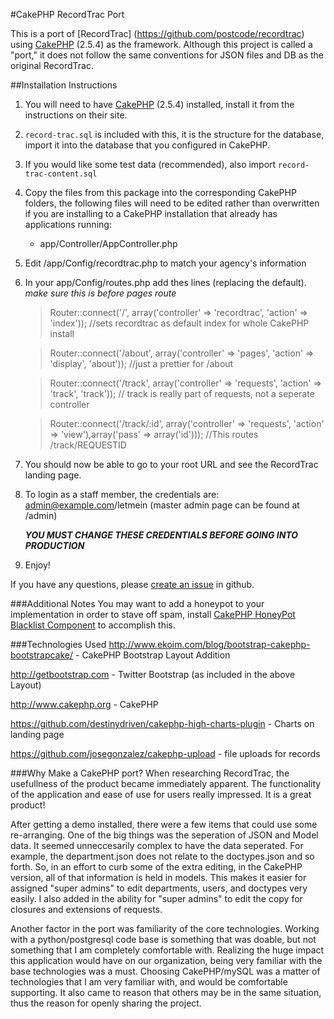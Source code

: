 #CakePHP RecordTrac Port

This is a port of [RecordTrac] (https://github.com/postcode/recordtrac) using [CakePHP](http://www.cakephp.org) (2.5.4) as the framework. 
Although this project is called a "port," it does not follow the same conventions for JSON files and DB as the original RecordTrac.


##Installation Instructions
1. You will need to have [CakePHP](http://www.cakephp.org) (2.5.4) installed, install it from the instructions on their site.
2. `record-trac.sql` is included with this, it is the structure for the database, import it into the database that you configured in CakePHP.
3. If you would like some test data (recommended), also import `record-trac-content.sql`
4. Copy the files from this package into the corresponding CakePHP folders, the following files will need to be edited rather than overwritten if you are installing to a CakePHP installation that already has applications running: 
	* app/Controller/AppController.php
5. Edit /app/Config/recordtrac.php to match your agency's information
6. In your app/Config/routes.php add thes lines (replacing the default). *make sure this is before pages route*
	>Router::connect('/', array('controller' => 'recordtrac', 'action' => 'index')); //sets recordtrac as default index for whole CakePHP install

	>Router::connect('/about', array('controller' => 'pages', 'action' => 'display', 'about'));  //just a prettier for /about

	>Router::connect('/track', array('controller' => 'requests', 'action' => 'track', 'track')); // track is really part of requests, not a seperate controller

	>Router::connect('/track/:id', array('controller' => 'requests', 'action' => 'view'),array('pass' => array('id'))); //This routes /track/REQUESTID
7. You should now be able to go to your root URL and see the RecordTrac landing page. 
8. To login as a staff member, the credentials are: admin@example.com/letmein (master admin page can be found at /admin)
    
    ***YOU MUST CHANGE THESE CREDENTIALS BEFORE GOING INTO PRODUCTION*** 
    
9. Enjoy!

If you have any questions, please [create an issue](https://github.com/randybondsjr/recordtrac-cakephp/issues) in github.

###Additional Notes
You may want to add a honeypot to your implementation in order to stave off spam, install [CakePHP HoneyPot Blacklist Component](https://github.com/randybondsjr/HttpBlacklist-Component) to accomplish this.

###Technologies Used
http://www.ekoim.com/blog/bootstrap-cakephp-bootstrapcake/ - CakePHP Bootstrap Layout Addition

http://getbootstrap.com - Twitter Bootstrap (as included in the above Layout)

http://www.cakephp.org - CakePHP

https://github.com/destinydriven/cakephp-high-charts-plugin - Charts on landing page

https://github.com/josegonzalez/cakephp-upload - file uploads for records

###Why Make a CakePHP port?
When researching RecordTrac, the usefullness of the product became immediately apparent. The functionality of the application and ease of use for users really impressed. It is a great product!

After getting a demo installed, there were a few items that could use some re-arranging. One of the big things was the seperation of JSON and Model data. It seemed unneccesarily complex to have the data seperated. For example, the department.json does not relate to the doctypes.json and so forth. So, in an effort to curb some of the extra editing, in the CakePHP version, all of that information is held in models. This makes it easier for assigned "super admins" to edit departments, users, and doctypes very easily. I also added in the ability for "super admins" to edit the copy for closures and extensions of requests. 

Another factor in the port was familiarity of the core technologies. Working with a python/postgresql code base is something that was doable, but not something that I am completely comfortable with. Realizing the huge impact this application would have on our organization, being very familiar with the base technologies was a must. Choosing CakePHP/mySQL was a matter of technologies that I am very familiar with, and would be comfortable supporting. It also came to reason that others may be in the same situation, thus the reason for openly sharing the project. 